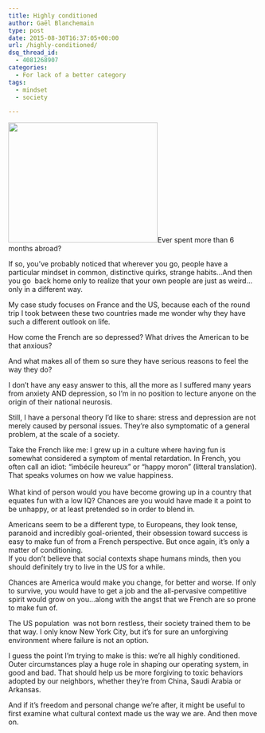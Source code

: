 ```yaml
---
title: Highly conditioned
author: Gaël Blanchemain
type: post
date: 2015-08-30T16:37:05+00:00
url: /highly-conditioned/
dsq_thread_id:
  - 4081268907
categories:
  - For lack of a better category
tags:
  - mindset
  - society

---
```

<img class=" size-medium wp-image-8766 alignleft" src="http://www.gr0wing.com/wp-content/uploads/2015/08/school-class-300x241.jpg" alt=" " width="300" height="241" srcset="https://www.gr0wing.com/wp-content/uploads/2015/08/school-class-300x241.jpg 300w, https://www.gr0wing.com/wp-content/uploads/2015/08/school-class-1024x824.jpg 1024w, https://www.gr0wing.com/wp-content/uploads/2015/08/school-class-150x121.jpg 150w, https://www.gr0wing.com/wp-content/uploads/2015/08/school-class.jpg 1280w" sizes="(max-width: 300px) 100vw, 300px" />Ever spent more than 6 months abroad?</br>

If so, you’ve probably noticed that wherever you go, people have a particular mindset in common, distinctive quirks, strange habits…And then you go  back home only to realize that your own people are just as weird&#8230;only in a different way.</br>

My case study focuses on France and the US, because each of the round trip I took between these two countries made me wonder why they have such a different outlook on life.</br>

How come the French are so depressed? What drives the American to be that anxious?</br>

And what makes all of them so sure they have serious reasons to feel the way they do?</br>

I don’t have any easy answer to this, all the more as I suffered many years from anxiety AND depression, so I&#8217;m in no position to lecture anyone on the origin of their national neurosis.</br>

Still, I have a personal theory I&#8217;d like to share: stress and depression are not merely caused by personal issues. They&#8217;re also symptomatic of a general problem, at the scale of a society.</br>

Take the French like me: I grew up in a culture where having fun is somewhat considered a symptom of mental retardation. In French, you often call an idiot: &#8220;imbécile heureux&#8221; or &#8220;happy moron&#8221; (litteral translation). That speaks volumes on how we value happiness.</br>  
What kind of person would you have become growing up in a country that equates fun with a low IQ? Chances are you would have made it a point to be unhappy, or at least pretended so in order to blend in.</br>

Americans seem to be a different type, to Europeans, they look tense, paranoid and incredibly goal-oriented, their obsession toward success is easy to make fun of from a French perspective. But once again, it’s only a matter of conditioning.  
If you don&#8217;t believe that social contexts shape humans minds, then you should definitely try to live in the US for a while.</br>

Chances are America would make you change, for better and worse. If only to survive, you would have to get a job and the all-pervasive competitive spirit would grow on you…along with the angst that we French are so prone to make fun of.</br>

The US population  was not born restless, their society trained them to be that way. I only know New York City, but it&#8217;s for sure an unforgiving environment where failure is not an option.</br>

I guess the point I&#8217;m trying to make is this: we’re all highly conditioned. Outer circumstances play a huge role in shaping our operating system, in good and bad. That should help us be more forgiving to toxic behaviors adopted by our neighbors, whether they’re from China, Saudi Arabia or Arkansas.</br>

And if it’s freedom and personal change we’re after, it might be useful to first examine what cultural context made us the way we are. And then move on.</br>